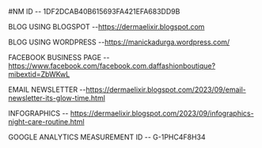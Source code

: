 #NM ID -- 1DF2DCAB40B615693FA421EFA683DD9B


BLOG USING BLOGSPOT --https://dermaelixir.blogspot.com


BLOG USING WORDPRESS --https://manickadurga.wordpress.com/


FACEBOOK BUSINESS PAGE --https://www.facebook.com/facebook.com.daffashionboutique?mibextid=ZbWKwL


EMAIL NEWSLETTER --https://dermaelixir.blogspot.com/2023/09/email-newsletter-its-glow-time.html


INFOGRAPHICS -- https://dermaelixir.blogspot.com/2023/09/infographics-night-care-routine.html

GOOGLE ANALYTICS MEASUREMENT ID -- G-1PHC4F8H34
